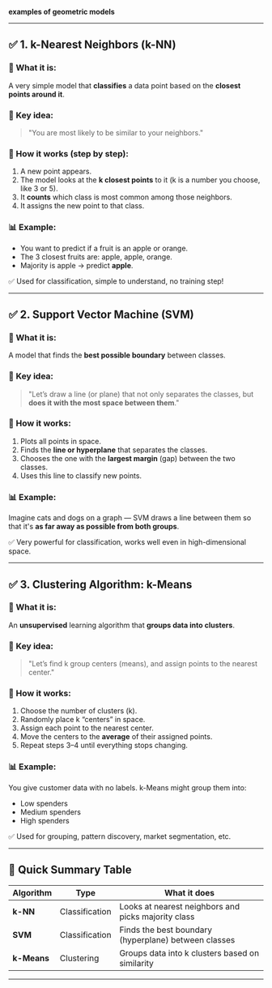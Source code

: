 **examples of geometric models** 

---

## ✅ 1. **k-Nearest Neighbors (k-NN)**

### 📌 What it is:

A very simple model that **classifies** a data point based on the **closest points around it**.

### 🧠 Key idea:

> "You are most likely to be similar to your neighbors."

### 🧾 How it works (step by step):

1. A new point appears.
2. The model looks at the **k closest points** to it (k is a number you choose, like 3 or 5).
3. It **counts** which class is most common among those neighbors.
4. It assigns the new point to that class.

### 📊 Example:

* You want to predict if a fruit is an apple or orange.
* The 3 closest fruits are: apple, apple, orange.
* Majority is apple → predict **apple**.

✅ Used for classification, simple to understand, no training step!

---

## ✅ 2. **Support Vector Machine (SVM)**

### 📌 What it is:

A model that finds the **best possible boundary** between classes.

### 🧠 Key idea:

> "Let’s draw a line (or plane) that not only separates the classes, but **does it with the most space between them**."

### 🧾 How it works:

1. Plots all points in space.
2. Finds the **line or hyperplane** that separates the classes.
3. Chooses the one with the **largest margin** (gap) between the two classes.
4. Uses this line to classify new points.

### 📊 Example:

Imagine cats and dogs on a graph — SVM draws a line between them so that it's **as far away as possible from both groups**.

✅ Very powerful for classification, works well even in high-dimensional space.

---

## ✅ 3. **Clustering Algorithm: k-Means**

### 📌 What it is:

An **unsupervised** learning algorithm that **groups data into clusters**.

### 🧠 Key idea:

> "Let’s find k group centers (means), and assign points to the nearest center."

### 🧾 How it works:

1. Choose the number of clusters (k).
2. Randomly place k “centers” in space.
3. Assign each point to the nearest center.
4. Move the centers to the **average** of their assigned points.
5. Repeat steps 3–4 until everything stops changing.

### 📊 Example:

You give customer data with no labels. k-Means might group them into:

* Low spenders
* Medium spenders
* High spenders

✅ Used for grouping, pattern discovery, market segmentation, etc.

---

## 🔁 Quick Summary Table

| Algorithm   | Type           | What it does                                         |
| ----------- | -------------- | ---------------------------------------------------- |
| **k-NN**    | Classification | Looks at nearest neighbors and picks majority class  |
| **SVM**     | Classification | Finds the best boundary (hyperplane) between classes |
| **k-Means** | Clustering     | Groups data into k clusters based on similarity      |

---
